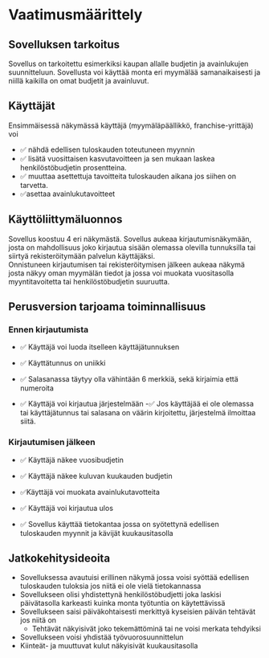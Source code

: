 # Vaatimusmäärittely

## Sovelluksen tarkoitus
Sovellus on tarkoitettu esimerkiksi kaupan allalle budjetin ja avainlukujen suunnitteluun. Sovellusta voi
käyttää monta eri myymälää samanaikaisesti ja niillä kaikilla on omat budjetit ja avainluvut.

## Käyttäjät
Ensimmäisessä näkymässä käyttäjä (myymäläpäällikkö, franchise-yrittäjä) voi 
 - ✅ nähdä edellisen tuloskauden toteutuneen myynnin
 - ✅ lisätä vuosittaisen kasvutavoitteen ja sen mukaan laskea henkilöstöbudjetin prosentteina.  
 - ✅ muuttaa asettettuja tavoitteita tuloskauden aikana jos siihen on tarvetta.  
 - ✅asettaa avainlukutavoitteet

## Käyttöliittymäluonnos
Sovellus koostuu 4 eri näkymästä. Sovellus aukeaa kirjautumisnäkymään, josta on mahdollisuus joko kirjautua sisään
olemassa olevilla tunnuksilla tai siirtyä rekisteröitymään palvelun käyttäjäksi.  
Onnistuneen kirjautumisen tai rekisteröitymisen jälkeen aukeaa näkymä josta näkyy oman myymälän tiedot ja jossa voi muokata vuositasolla myyntitavoitetta tai henkilöstöbudjetin suuruutta.

## Perusversion tarjoama toiminnallisuus

### Ennen kirjautumista
 - ✅ Käyttäjä voi luoda itselleen käyttäjätunnuksen
 - ✅ Käyttätunnus on uniikki
 - ✅ Salasanassa täytyy olla vähintään 6 merkkiä, sekä kirjaimia että numeroita  
    
 - ✅ Käyttäjä voi kirjautua järjestelmään 
  -✅ Jos käyttäjää ei ole olemassa tai käyttäjätunnus tai salasana on väärin kirjoitettu, järjestelmä ilmoittaa siitä.
    
### Kirjautumisen jälkeen
- ✅ Käyttäjä näkee vuosibudjetin 
- ✅ Käyttäjä näkee kuluvan kuukauden budjetin 
- ✅Käyttäjä voi muokata avainlukutavotteita 
- ✅ Käyttäjä voi kirjautua ulos

- ✅ Sovellus käyttää tietokantaa jossa on syötettynä edellisen tuloskauden myynnit ja kävijät kuukausitasolla 

## Jatkokehitysideoita
- Sovelluksessa avautuisi erillinen näkymä jossa voisi syöttää edellisen tuloskauden tuloksia jos niitä ei ole vielä tietokannassa
- Sovellukseen olisi yhdistettynä henkilöstöbudjetti joka laskisi päivätasolla karkeasti kuinka monta työtuntia on käytettävissä
- Sovellukseen saisi päiväkohtaisesti merkittyä kyseisien päivän tehtävät jos niitä on
    - Tehtävät näkyisivät joko tekemättöminä tai ne voisi merkata tehdyiksi  
- Sovellukseen voisi yhdistää työvuorosuunnittelun
- Kiinteät- ja muuttuvat kulut näkyisivät kuukausitasolla
    

    
  
